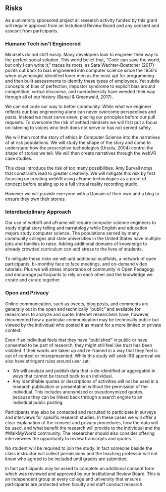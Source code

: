 ## Risks

As a university sponsored  project all research activity funded by this grant will require approval from an Instutional Review Board and any consent and assesnt from participants. 

### Humane Tech isn't Engineered

Mindsets do not shift easily. Many developers look to engineer their way to the perfect social solution. This world belief that, "Code can save the world, but only I can write it," traces its roots, as Sara Wachter-Boettcher (2017) points out back to bias engineered into computer science since the 1950's when psychologist identified loner men as the most apt for programming and then built assessments to identify these types of employees. Yet subtle concepts of bias of perfection, impostor syndrome to explicit bias around competition, verbal discourse, and  nuerodiversity have weeded their way through all of our history (Banaji & Greenwald, 2017).

We can not code our way to better community. While what we engineer reflects our bias engineering alone can never overcome perspectives and pasts. Instead we must carve anew; placing our principles before our pull requests.  To overcome the  risk of settled mindsets we will first put a focus on listening to voices who tech does not serve or has not served safely. 

We will then root the story of ethics in Computer Science into the narratives of at risk populations. We will study the shape of the story and come to understand how the prescriptive technologies (Ursula, 2004) control the shape of stories we tell. We will then create narratives through the webVR case studies.

This does introduce the risk of too many possibilities. Amy Burvall notes that constraints lead to greater creativity. We will mitigate this risk by first focusing on creating webVR using aFrame technologies as a proof of concept before scaling up to a full virtual reality recording studio. 

However we will provide everyone with a Domain of their own and a blog to ensure they own their stories.

### Interdisciplinary Approach

Our use of webVR and aFrame will require computer science engineers to study digital story telling and narratology while English and education majors study computer science. The populations served by many community colleges and state universities in the United States have multiple jobs and families to raise. Adding additional domains of knowledge to already crowded curriculum can add stress to the lives of students.

To mitigate these risks we will add additional scaffolds, a network of open participants, bi-monthly face to face meetings, and on-demand video tutorials. Plus we will stress importance of community in Open Pedagogy and encourage participants to rely on each other and the knowledge we create and curate together. 

### Open and Privacy

Online communication, such as tweets, blog posts, and comments are generally out in the open and technically “public” and available for researchers to analyze and quote. Internet researchers have, however, documented how a particular communication may be technically public but viewed by the individual who posted it as meant for a more limited or private context. 

Even if an individual feels that they have “published” in public or have consented to be part of research, they might still feel like trust has been violated if their words are taken up and re-framed in a way that they feel is out of context or misrepresented. While this study will seek IRB approval we also have stringent rules around user sat:

* We will analyze and publish data that is de-identified or aggregated in ways that cannot be traced back to an individual.
* Any identifiable quotes or descriptions of activities will not be used in a research publication or presentation without the permission of the individual. This includes anonymized or pseudonymized quotes, because they can be linked back through a search engine to an individual public posting.

Participants  may also be contacted and recruited to participate in surveys and interviews for specific research studies. In these cases we will offer a clear explanation of the consent and privacy procedures, how the data will be used, and what benefit the research will provide to the individual and the #WalkMyWorld community. The researcher should also consider offering interviewees the opportunity to review transcripts and quotes.

No student will be required to join the study. In fact someone beside the class instructor will collect permissions and the teaching professor will not know who agreed to be included until grades are submitted. 

In fact participants may be asked to complete an additional consent form which was reviewed and approved by our Institutional Review Board. This is an independent group  at every college and university that ensures participants are protected when faculty and staff conduct research. 
